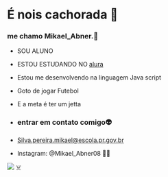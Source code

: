 # É nois cachorada 🐒
### me chamo Mikael_Abner.🤙

- SOU ALUNO
- ESTOU ESTUDANDO NO [alura](http:/wwww.alura.com.br)
- Estou me desenvolvendo na linguagem Java script
- Goto de jogar Futebol
- E a meta é ter um jetta

- ### entrar em contato comigo👽
- Silva.pereira.mikael@escola.pr.gov.br
- Instagram:
@Mikael_Abner08 😶‍🌫️

![](https://media1.tenor.com/m/xVYkFs879dUAAAAd/pep-guadiola-talking-to-nobody-pep-aired.gif) ☠️
